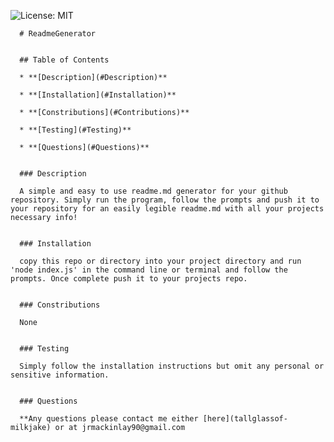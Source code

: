![License: MIT](https://img.shields.io/badge/License-MIT-yellow.svg)

      # ReadmeGenerator

      
      ## Table of Contents

      * **[Description](#Description)**

      * **[Installation](#Installation)**

      * **[Constributions](#Contributions)**

      * **[Testing](#Testing)**

      * **[Questions](#Questions)**

      
      ### Description

      A simple and easy to use readme.md generator for your github repository. Simply run the program, follow the prompts and push it to your repository for an easily legible readme.md with all your projects necessary info!

      
      ### Installation

      copy this repo or directory into your project directory and run 'node index.js' in the command line or terminal and follow the prompts. Once complete push it to your projects repo.
      

      ### Constributions

      None
      

      ### Testing

      Simply follow the installation instructions but omit any personal or sensitive information.

      
      ### Questions

      **Any questions please contact me either [here](tallglassof-milkjake) or at jrmackinlay90@gmail.com